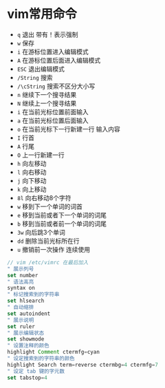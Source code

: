 # vim常用命令

- <code>q</code>   退出 带有！表示强制
- <code>w</code>   保存
- <code>i</code>   在游标位置进入编辑模式
- <code>A</code>   在游标位置后面进入编辑模式
- <code>ESC</code> 退出编辑模式
- <code>/String</code> 搜索
- <code>/\cString</code> 搜索不区分大小写
- <code>n</code>   继续下一个搜寻结果
- <code>N</code>   继续上一个搜寻结果
- <code>i</code>   在当前光标位置前面输入
- <code>a</code>   在当前光标位置后面输入
- <code>o</code>   在当前光标下一行新建一行 输入内容
- <code>I</code>   行首
- <code>A</code>   行尾
- <code>O</code>   上一行新建一行
- <code>h</code>   向左移动
- <code>l</code>   向右移动
- <code>j</code>   向下移动
- <code>k</code>   向上移动 
- <code>8l</code>  向右移动8个字符
- <code>w</code>   移到下一个单词的词首
- <code>e</code>   移到当前或者下一个单词的词尾
- <code>b</code>   移到当前或者前一个单词的词尾
- <code>3w</code>  向后跳3个单词
- <code>dd</code>  删除当前光标所在行
- <code>u</code>   撤销前一次操作 连续使用


```javascript
// vim /etc/vimrc 在最后加入
" 展示列号
set number
" 语法高亮
syntax on
" 标记搜索到的字符串
set hlsearch
" 自动缩排
set autoindent
" 展示说明
set ruler
" 展示编辑状态
set showmode
" 设置注释的颜色
highlight Comment ctermfg=cyan
" 设定搜索到的字符串的颜色
highlight Search term=reverse ctermbg=4 ctermfg=7
" 设定 tab 键的字元数
set tabstop=4
```

